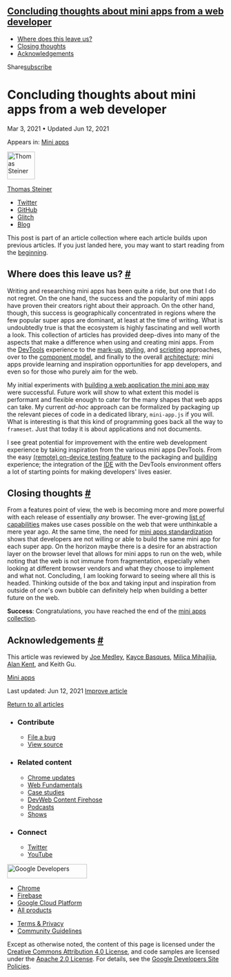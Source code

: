 ## <a href="#concluding-thoughts-about-mini-apps-from-a-web-developer" class="w-toc__header--link">Concluding thoughts about mini apps from a web developer</a>

- [Where does this leave us?](#where-does-this-leave-us)
- [Closing thoughts](#closing-thoughts)
- [Acknowledgements](#acknowledgements)

Share<a href="/newsletter/" class="gc-analytics-event w-actions__fab w-actions__fab--subscribe"><span>subscribe</span></a>

# Concluding thoughts about mini apps from a web developer

Mar 3, 2021 <span class="w-author__separator">•</span> Updated Jun 12, 2021

<span class="w-post-signpost__title">Appears in:</span> <a href="/mini-apps" class="w-post-signpost__link">Mini apps</a>

[<img src="https://web-dev.imgix.net/image/admin/8PLpVmFef6mj72MVWeiN.jpg?auto=format&amp;fit=crop&amp;h=64&amp;w=64" alt="Thomas Steiner" class="w-author__image" sizes="(min-width: 64px) 64px, calc(100vw - 48px)" srcset="https://web-dev.imgix.net/image/admin/8PLpVmFef6mj72MVWeiN.jpg?fit=crop&amp;h=64&amp;w=64&amp;auto=format&amp;dpr=1&amp;q=75, https://web-dev.imgix.net/image/admin/8PLpVmFef6mj72MVWeiN.jpg?fit=crop&amp;h=64&amp;w=64&amp;auto=format&amp;dpr=2&amp;q=50 2x, https://web-dev.imgix.net/image/admin/8PLpVmFef6mj72MVWeiN.jpg?fit=crop&amp;h=64&amp;w=64&amp;auto=format&amp;dpr=3&amp;q=35 3x, https://web-dev.imgix.net/image/admin/8PLpVmFef6mj72MVWeiN.jpg?fit=crop&amp;h=64&amp;w=64&amp;auto=format&amp;dpr=4&amp;q=23 4x, https://web-dev.imgix.net/image/admin/8PLpVmFef6mj72MVWeiN.jpg?fit=crop&amp;h=64&amp;w=64&amp;auto=format&amp;dpr=5&amp;q=20 5x" width="64" height="64" />](/authors/thomassteiner/)

<a href="/authors/thomassteiner/" class="w-author__name-link">Thomas Steiner</a>

- <a href="https://twitter.com/tomayac" class="w-author__link">Twitter</a>
- <a href="https://github.com/tomayac" class="w-author__link">GitHub</a>
- <a href="https://glitch.com/@tomayac" class="w-author__link">Glitch</a>
- <a href="https://blog.tomayac.com/" class="w-author__link">Blog</a>

This post is part of an article collection where each article builds upon previous articles. If you just landed here, you may want to start reading from the [beginning](/mini-app-super-apps/).

## Where does this leave us? <a href="#where-does-this-leave-us" class="w-headline-link">#</a>

Writing and researching mini apps has been quite a ride, but one that I do not regret. On the one hand, the success and the popularity of mini apps have proven their creators right about their approach. On the other hand, though, this success is geographically concentrated in regions where the few popular super apps are dominant, at least at the time of writing. What is undoubtedly true is that the ecosystem is highly fascinating and well worth a look. This collection of articles has provided deep-dives into many of the aspects that make a difference when using and creating mini apps. From the [DevTools](/mini-app-devtools/) experience to the [mark-up](/mini-app-markup-styling-and-scripting/#markup-languages), [styling](/mini-app-markup-styling-and-scripting/#styling), and [scripting](/mini-app-markup-styling-and-scripting/#scripting) approaches, over to the [component model](/mini-app-components/), and finally to the overall [architecture](/mini-app-project-structure-lifecycle-and-bundling/); mini apps provide learning and inspiration opportunities for app developers, and even so for those who purely aim for the web.

My initial experiments with [building a web application the mini app way](/mini-app-example-project/) were successful. Future work will show to what extent this model is performant and flexible enough to cater for the many shapes that web apps can take. My current _ad-hoc_ approach can be formalized by packaging up the relevant pieces of code in a dedicated library, `mini-app.js` if you will. What is interesting is that this kind of programming goes back all the way to `frameset`. Just that today it is about applications and not documents.

I see great potential for improvement with the entire web development experience by taking inspiration from the various mini apps DevTools. From the easy [(remote) on-device testing feature](/mini-app-devtools/#simulator-and-real-device-testing-and-debugging) to the packaging and [building](/mini-app-project-structure-lifecycle-and-bundling/#the-build-process) experience; the integration of the [IDE](/mini-app-devtools/#mini-app-ides) with the DevTools environment offers a lot of starting points for making developers' lives easier.

## Closing thoughts <a href="#closing-thoughts" class="w-headline-link">#</a>

From a features point of view, the web is becoming more and more powerful with each release of essentially _any_ browser. The ever-growing [list of capabilities](/fugu-status/) makes use cases possible on the web that were unthinkable a mere year ago. At the same time, the need for [mini apps standardization](/mini-app-standardization/) shows that developers are not willing or able to build the same mini app for each super app. On the horizon maybe there is a desire for an abstraction layer on the browser level that allows for mini apps to run on the web, while noting that the web is not immune from fragmentation, especially when looking at different browser vendors and what they choose to implement and what not. Concluding, I am looking forward to seeing where all this is headed. Thinking outside of the box and taking input and inspiration from outside of one's own bubble can definitely help when building a better future on the web.

**Success**: Congratulations, you have reached the end of the [mini apps collection](/mini-apps/).

## Acknowledgements <a href="#acknowledgements" class="w-headline-link">#</a>

This article was reviewed by [Joe Medley](https://github.com/jpmedley), [Kayce Basques](https://github.com/kaycebasques), [Milica Mihajlija](https://github.com/mihajlija), [Alan Kent](https://github.com/alankent), and Keith Gu.

<a href="/tags/mini-apps/" class="w-chip">Mini apps</a>

<span class="w-mr--sm">Last updated: Jun 12, 2021 </span>[Improve article](https://github.com/GoogleChrome/web.dev/blob/master/src/site/content/en/mini-apps/mini-app-conclusion/index.md)

<a href="/mini-apps" class="gc-analytics-event w-article-navigation__link w-article-navigation__link--back w-article-navigation__link--single">Return to all articles</a>

- ### Contribute

  - <a href="https://github.com/GoogleChrome/web.dev/issues/new?assignees=&amp;labels=bug&amp;template=bug_report.md&amp;title=" class="w-footer__linkbox-link">File a bug</a>
  - <a href="https://github.com/googlechrome/web.dev" class="w-footer__linkbox-link">View source</a>

- ### Related content

  - <a href="https://blog.chromium.org/" class="w-footer__linkbox-link">Chrome updates</a>
  - <a href="https://developers.google.com/web/" class="w-footer__linkbox-link">Web Fundamentals</a>
  - <a href="https://developers.google.com/web/showcase/" class="w-footer__linkbox-link">Case studies</a>
  - <a href="https://devwebfeed.appspot.com/" class="w-footer__linkbox-link">DevWeb Content Firehose</a>
  - <a href="/podcasts/" class="w-footer__linkbox-link">Podcasts</a>
  - <a href="/shows/" class="w-footer__linkbox-link">Shows</a>

- ### Connect

  - <a href="https://www.twitter.com/ChromiumDev" class="w-footer__linkbox-link">Twitter</a>
  - <a href="https://www.youtube.com/user/ChromeDevelopers" class="w-footer__linkbox-link">YouTube</a>

<a href="https://developers.google.com/" class="w-footer__utility-logo-link"><img src="/images/lockup-color.png" alt="Google Developers" class="w-footer__utility-logo" width="185" height="33" /></a>

- <a href="https://developer.chrome.com/" class="w-footer__utility-link">Chrome</a>
- <a href="https://firebase.google.com/" class="w-footer__utility-link">Firebase</a>
- <a href="https://cloud.google.com/" class="w-footer__utility-link">Google Cloud Platform</a>
- <a href="https://developers.google.com/products" class="w-footer__utility-link">All products</a>

<!-- -->

- <a href="https://policies.google.com/" class="w-footer__utility-link">Terms &amp; Privacy</a>
- <a href="/community-guidelines/" class="w-footer__utility-link">Community Guidelines</a>

Except as otherwise noted, the content of this page is licensed under the [Creative Commons Attribution 4.0 License](https://creativecommons.org/licenses/by/4.0/), and code samples are licensed under the [Apache 2.0 License](https://www.apache.org/licenses/LICENSE-2.0). For details, see the [Google Developers Site Policies](https://developers.google.com/terms/site-policies).

